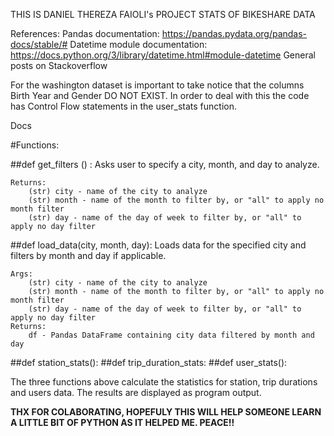 THIS IS DANIEL THEREZA FAIOLI's PROJECT
STATS OF BIKESHARE DATA

References:
Pandas documentation: https://pandas.pydata.org/pandas-docs/stable/#
Datetime module documentation: https://docs.python.org/3/library/datetime.html#module-datetime
General posts on Stackoverflow

For the washington dataset is important to take notice that the columns Birth Year and Gender DO NOT EXIST.
In order to deal with this the code has Control Flow statements in the user_stats function.

Docs

#Functions:

##def get_filters () :
    Asks user to specify a city, month, and day to analyze.

    Returns:
        (str) city - name of the city to analyze
        (str) month - name of the month to filter by, or "all" to apply no month filter
        (str) day - name of the day of week to filter by, or "all" to apply no day filter


##def load_data(city, month, day):
    Loads data for the specified city and filters by month and day if applicable.

    Args:
        (str) city - name of the city to analyze
        (str) month - name of the month to filter by, or "all" to apply no month filter
        (str) day - name of the day of week to filter by, or "all" to apply no day filter
    Returns:
        df - Pandas DataFrame containing city data filtered by month and day

##def station_stats():
##def trip_duration_stats:
##def user_stats():

The three functions above calculate the statistics for station, trip durations and users data. The results are displayed as program output. 

**THX FOR COLABORATING, HOPEFULY THIS WILL HELP SOMEONE LEARN A LITTLE BIT OF PYTHON AS IT HELPED ME.
PEACE!!**